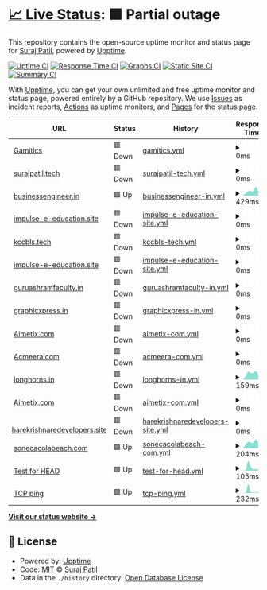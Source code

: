 # [📈 Live Status](https://spielers.github.io/hostics): <!--live status--> **🟧 Partial outage**

This repository contains the open-source uptime monitor and status page for [Suraj Patil](www.surajpatil.tech), powered by [Upptime](https://github.com/upptime/upptime).

[![Uptime CI](https://github.com/spielers/hostics/workflows/Uptime%20CI/badge.svg)](https://github.com/upptime/upptime/actions?query=workflow%3A%22Uptime+CI%22)
[![Response Time CI](https://github.com/spielers/hostics/workflows/Response%20Time%20CI/badge.svg)](https://github.com/upptime/upptime/actions?query=workflow%3A%22Response+Time+CI%22)
[![Graphs CI](https://github.com/spielers/hostics/workflows/Graphs%20CI/badge.svg)](https://github.com/upptime/upptime/actions?query=workflow%3A%22Graphs+CI%22)
[![Static Site CI](https://github.com/spielers/hostics/workflows/Static%20Site%20CI/badge.svg)](https://github.com/upptime/upptime/actions?query=workflow%3A%22Static+Site+CI%22)
[![Summary CI](https://github.com/spielers/hostics/workflows/Summary%20CI/badge.svg)](https://github.com/upptime/upptime/actions?query=workflow%3A%22Summary+CI%22)

With [Upptime](https://upptime.js.org), you can get your own unlimited and free uptime monitor and status page, powered entirely by a GitHub repository. We use [Issues](https://github.com/spielers/hostics/issues) as incident reports, [Actions](https://github.com/spielers/hostics/actions) as uptime monitors, and [Pages](https://spielers.github.io/hostics) for the status page.

<!--start: status pages-->
<!-- This summary is generated by Upptime (https://github.com/upptime/upptime) -->
<!-- Do not edit this manually, your changes will be overwritten -->
<!-- prettier-ignore -->
| URL | Status | History | Response Time | Uptime |
| --- | ------ | ------- | ------------- | ------ |
| <img alt="" src="https://favicons.githubusercontent.com/gamitics.com" height="13"> [Gamitics](https://gamitics.com/) | 🟥 Down | [gamitics.yml](https://github.com/spielers/hostics/commits/HEAD/history/gamitics.yml) | <details><summary><img alt="Response time graph" src="./graphs/gamitics/response-time-week.png" height="20"> 0ms</summary><br><a href="https://spielers.github.io/hostics/history/gamitics"><img alt="Response time 2035" src="https://img.shields.io/endpoint?url=https%3A%2F%2Fraw.githubusercontent.com%2Fspielers%2Fhostics%2FHEAD%2Fapi%2Fgamitics%2Fresponse-time.json"></a><br><a href="https://spielers.github.io/hostics/history/gamitics"><img alt="24-hour response time 0" src="https://img.shields.io/endpoint?url=https%3A%2F%2Fraw.githubusercontent.com%2Fspielers%2Fhostics%2FHEAD%2Fapi%2Fgamitics%2Fresponse-time-day.json"></a><br><a href="https://spielers.github.io/hostics/history/gamitics"><img alt="7-day response time 0" src="https://img.shields.io/endpoint?url=https%3A%2F%2Fraw.githubusercontent.com%2Fspielers%2Fhostics%2FHEAD%2Fapi%2Fgamitics%2Fresponse-time-week.json"></a><br><a href="https://spielers.github.io/hostics/history/gamitics"><img alt="30-day response time 0" src="https://img.shields.io/endpoint?url=https%3A%2F%2Fraw.githubusercontent.com%2Fspielers%2Fhostics%2FHEAD%2Fapi%2Fgamitics%2Fresponse-time-month.json"></a><br><a href="https://spielers.github.io/hostics/history/gamitics"><img alt="1-year response time 2060" src="https://img.shields.io/endpoint?url=https%3A%2F%2Fraw.githubusercontent.com%2Fspielers%2Fhostics%2FHEAD%2Fapi%2Fgamitics%2Fresponse-time-year.json"></a></details> | <details><summary><a href="https://spielers.github.io/hostics/history/gamitics">100.00%</a></summary><a href="https://spielers.github.io/hostics/history/gamitics"><img alt="All-time uptime 100.00%" src="https://img.shields.io/endpoint?url=https%3A%2F%2Fraw.githubusercontent.com%2Fspielers%2Fhostics%2FHEAD%2Fapi%2Fgamitics%2Fuptime.json"></a><br><a href="https://spielers.github.io/hostics/history/gamitics"><img alt="24-hour uptime 100.00%" src="https://img.shields.io/endpoint?url=https%3A%2F%2Fraw.githubusercontent.com%2Fspielers%2Fhostics%2FHEAD%2Fapi%2Fgamitics%2Fuptime-day.json"></a><br><a href="https://spielers.github.io/hostics/history/gamitics"><img alt="7-day uptime 100.00%" src="https://img.shields.io/endpoint?url=https%3A%2F%2Fraw.githubusercontent.com%2Fspielers%2Fhostics%2FHEAD%2Fapi%2Fgamitics%2Fuptime-week.json"></a><br><a href="https://spielers.github.io/hostics/history/gamitics"><img alt="30-day uptime 100.00%" src="https://img.shields.io/endpoint?url=https%3A%2F%2Fraw.githubusercontent.com%2Fspielers%2Fhostics%2FHEAD%2Fapi%2Fgamitics%2Fuptime-month.json"></a><br><a href="https://spielers.github.io/hostics/history/gamitics"><img alt="1-year uptime 100.00%" src="https://img.shields.io/endpoint?url=https%3A%2F%2Fraw.githubusercontent.com%2Fspielers%2Fhostics%2FHEAD%2Fapi%2Fgamitics%2Fuptime-year.json"></a></details>
| <img alt="" src="https://favicons.githubusercontent.com/surajpatil.tech" height="13"> [surajpatil.tech](http://surajpatil.tech/) | 🟥 Down | [surajpatil-tech.yml](https://github.com/spielers/hostics/commits/HEAD/history/surajpatil-tech.yml) | <details><summary><img alt="Response time graph" src="./graphs/surajpatil-tech/response-time-week.png" height="20"> 0ms</summary><br><a href="https://spielers.github.io/hostics/history/surajpatil-tech"><img alt="Response time 0" src="https://img.shields.io/endpoint?url=https%3A%2F%2Fraw.githubusercontent.com%2Fspielers%2Fhostics%2FHEAD%2Fapi%2Fsurajpatil-tech%2Fresponse-time.json"></a><br><a href="https://spielers.github.io/hostics/history/surajpatil-tech"><img alt="24-hour response time 0" src="https://img.shields.io/endpoint?url=https%3A%2F%2Fraw.githubusercontent.com%2Fspielers%2Fhostics%2FHEAD%2Fapi%2Fsurajpatil-tech%2Fresponse-time-day.json"></a><br><a href="https://spielers.github.io/hostics/history/surajpatil-tech"><img alt="7-day response time 0" src="https://img.shields.io/endpoint?url=https%3A%2F%2Fraw.githubusercontent.com%2Fspielers%2Fhostics%2FHEAD%2Fapi%2Fsurajpatil-tech%2Fresponse-time-week.json"></a><br><a href="https://spielers.github.io/hostics/history/surajpatil-tech"><img alt="30-day response time 0" src="https://img.shields.io/endpoint?url=https%3A%2F%2Fraw.githubusercontent.com%2Fspielers%2Fhostics%2FHEAD%2Fapi%2Fsurajpatil-tech%2Fresponse-time-month.json"></a><br><a href="https://spielers.github.io/hostics/history/surajpatil-tech"><img alt="1-year response time 0" src="https://img.shields.io/endpoint?url=https%3A%2F%2Fraw.githubusercontent.com%2Fspielers%2Fhostics%2FHEAD%2Fapi%2Fsurajpatil-tech%2Fresponse-time-year.json"></a></details> | <details><summary><a href="https://spielers.github.io/hostics/history/surajpatil-tech">100.00%</a></summary><a href="https://spielers.github.io/hostics/history/surajpatil-tech"><img alt="All-time uptime 100.00%" src="https://img.shields.io/endpoint?url=https%3A%2F%2Fraw.githubusercontent.com%2Fspielers%2Fhostics%2FHEAD%2Fapi%2Fsurajpatil-tech%2Fuptime.json"></a><br><a href="https://spielers.github.io/hostics/history/surajpatil-tech"><img alt="24-hour uptime 100.00%" src="https://img.shields.io/endpoint?url=https%3A%2F%2Fraw.githubusercontent.com%2Fspielers%2Fhostics%2FHEAD%2Fapi%2Fsurajpatil-tech%2Fuptime-day.json"></a><br><a href="https://spielers.github.io/hostics/history/surajpatil-tech"><img alt="7-day uptime 100.00%" src="https://img.shields.io/endpoint?url=https%3A%2F%2Fraw.githubusercontent.com%2Fspielers%2Fhostics%2FHEAD%2Fapi%2Fsurajpatil-tech%2Fuptime-week.json"></a><br><a href="https://spielers.github.io/hostics/history/surajpatil-tech"><img alt="30-day uptime 100.00%" src="https://img.shields.io/endpoint?url=https%3A%2F%2Fraw.githubusercontent.com%2Fspielers%2Fhostics%2FHEAD%2Fapi%2Fsurajpatil-tech%2Fuptime-month.json"></a><br><a href="https://spielers.github.io/hostics/history/surajpatil-tech"><img alt="1-year uptime 100.00%" src="https://img.shields.io/endpoint?url=https%3A%2F%2Fraw.githubusercontent.com%2Fspielers%2Fhostics%2FHEAD%2Fapi%2Fsurajpatil-tech%2Fuptime-year.json"></a></details>
| <img alt="" src="https://favicons.githubusercontent.com/businessengineer.in" height="13"> [businessengineer.in](http://businessengineer.in) | 🟩 Up | [businessengineer-in.yml](https://github.com/spielers/hostics/commits/HEAD/history/businessengineer-in.yml) | <details><summary><img alt="Response time graph" src="./graphs/businessengineer-in/response-time-week.png" height="20"> 429ms</summary><br><a href="https://spielers.github.io/hostics/history/businessengineer-in"><img alt="Response time 552" src="https://img.shields.io/endpoint?url=https%3A%2F%2Fraw.githubusercontent.com%2Fspielers%2Fhostics%2FHEAD%2Fapi%2Fbusinessengineer-in%2Fresponse-time.json"></a><br><a href="https://spielers.github.io/hostics/history/businessengineer-in"><img alt="24-hour response time 365" src="https://img.shields.io/endpoint?url=https%3A%2F%2Fraw.githubusercontent.com%2Fspielers%2Fhostics%2FHEAD%2Fapi%2Fbusinessengineer-in%2Fresponse-time-day.json"></a><br><a href="https://spielers.github.io/hostics/history/businessengineer-in"><img alt="7-day response time 429" src="https://img.shields.io/endpoint?url=https%3A%2F%2Fraw.githubusercontent.com%2Fspielers%2Fhostics%2FHEAD%2Fapi%2Fbusinessengineer-in%2Fresponse-time-week.json"></a><br><a href="https://spielers.github.io/hostics/history/businessengineer-in"><img alt="30-day response time 411" src="https://img.shields.io/endpoint?url=https%3A%2F%2Fraw.githubusercontent.com%2Fspielers%2Fhostics%2FHEAD%2Fapi%2Fbusinessengineer-in%2Fresponse-time-month.json"></a><br><a href="https://spielers.github.io/hostics/history/businessengineer-in"><img alt="1-year response time 465" src="https://img.shields.io/endpoint?url=https%3A%2F%2Fraw.githubusercontent.com%2Fspielers%2Fhostics%2FHEAD%2Fapi%2Fbusinessengineer-in%2Fresponse-time-year.json"></a></details> | <details><summary><a href="https://spielers.github.io/hostics/history/businessengineer-in">0.00%</a></summary><a href="https://spielers.github.io/hostics/history/businessengineer-in"><img alt="All-time uptime 0.00%" src="https://img.shields.io/endpoint?url=https%3A%2F%2Fraw.githubusercontent.com%2Fspielers%2Fhostics%2FHEAD%2Fapi%2Fbusinessengineer-in%2Fuptime.json"></a><br><a href="https://spielers.github.io/hostics/history/businessengineer-in"><img alt="24-hour uptime 0.00%" src="https://img.shields.io/endpoint?url=https%3A%2F%2Fraw.githubusercontent.com%2Fspielers%2Fhostics%2FHEAD%2Fapi%2Fbusinessengineer-in%2Fuptime-day.json"></a><br><a href="https://spielers.github.io/hostics/history/businessengineer-in"><img alt="7-day uptime 0.00%" src="https://img.shields.io/endpoint?url=https%3A%2F%2Fraw.githubusercontent.com%2Fspielers%2Fhostics%2FHEAD%2Fapi%2Fbusinessengineer-in%2Fuptime-week.json"></a><br><a href="https://spielers.github.io/hostics/history/businessengineer-in"><img alt="30-day uptime 1.38%" src="https://img.shields.io/endpoint?url=https%3A%2F%2Fraw.githubusercontent.com%2Fspielers%2Fhostics%2FHEAD%2Fapi%2Fbusinessengineer-in%2Fuptime-month.json"></a><br><a href="https://spielers.github.io/hostics/history/businessengineer-in"><img alt="1-year uptime 0.00%" src="https://img.shields.io/endpoint?url=https%3A%2F%2Fraw.githubusercontent.com%2Fspielers%2Fhostics%2FHEAD%2Fapi%2Fbusinessengineer-in%2Fuptime-year.json"></a></details>
| <img alt="" src="https://favicons.githubusercontent.com/impulse-e-education.site" height="13"> [impulse-e-education.site](https://impulse-e-education.site) | 🟥 Down | [impulse-e-education-site.yml](https://github.com/spielers/hostics/commits/HEAD/history/impulse-e-education-site.yml) | <details><summary><img alt="Response time graph" src="./graphs/impulse-e-education-site/response-time-week.png" height="20"> 0ms</summary><br><a href="https://spielers.github.io/hostics/history/impulse-e-education-site"><img alt="Response time 301" src="https://img.shields.io/endpoint?url=https%3A%2F%2Fraw.githubusercontent.com%2Fspielers%2Fhostics%2FHEAD%2Fapi%2Fimpulse-e-education-site%2Fresponse-time.json"></a><br><a href="https://spielers.github.io/hostics/history/impulse-e-education-site"><img alt="24-hour response time 0" src="https://img.shields.io/endpoint?url=https%3A%2F%2Fraw.githubusercontent.com%2Fspielers%2Fhostics%2FHEAD%2Fapi%2Fimpulse-e-education-site%2Fresponse-time-day.json"></a><br><a href="https://spielers.github.io/hostics/history/impulse-e-education-site"><img alt="7-day response time 0" src="https://img.shields.io/endpoint?url=https%3A%2F%2Fraw.githubusercontent.com%2Fspielers%2Fhostics%2FHEAD%2Fapi%2Fimpulse-e-education-site%2Fresponse-time-week.json"></a><br><a href="https://spielers.github.io/hostics/history/impulse-e-education-site"><img alt="30-day response time 0" src="https://img.shields.io/endpoint?url=https%3A%2F%2Fraw.githubusercontent.com%2Fspielers%2Fhostics%2FHEAD%2Fapi%2Fimpulse-e-education-site%2Fresponse-time-month.json"></a><br><a href="https://spielers.github.io/hostics/history/impulse-e-education-site"><img alt="1-year response time 190" src="https://img.shields.io/endpoint?url=https%3A%2F%2Fraw.githubusercontent.com%2Fspielers%2Fhostics%2FHEAD%2Fapi%2Fimpulse-e-education-site%2Fresponse-time-year.json"></a></details> | <details><summary><a href="https://spielers.github.io/hostics/history/impulse-e-education-site">100.00%</a></summary><a href="https://spielers.github.io/hostics/history/impulse-e-education-site"><img alt="All-time uptime 100.00%" src="https://img.shields.io/endpoint?url=https%3A%2F%2Fraw.githubusercontent.com%2Fspielers%2Fhostics%2FHEAD%2Fapi%2Fimpulse-e-education-site%2Fuptime.json"></a><br><a href="https://spielers.github.io/hostics/history/impulse-e-education-site"><img alt="24-hour uptime 100.00%" src="https://img.shields.io/endpoint?url=https%3A%2F%2Fraw.githubusercontent.com%2Fspielers%2Fhostics%2FHEAD%2Fapi%2Fimpulse-e-education-site%2Fuptime-day.json"></a><br><a href="https://spielers.github.io/hostics/history/impulse-e-education-site"><img alt="7-day uptime 100.00%" src="https://img.shields.io/endpoint?url=https%3A%2F%2Fraw.githubusercontent.com%2Fspielers%2Fhostics%2FHEAD%2Fapi%2Fimpulse-e-education-site%2Fuptime-week.json"></a><br><a href="https://spielers.github.io/hostics/history/impulse-e-education-site"><img alt="30-day uptime 100.00%" src="https://img.shields.io/endpoint?url=https%3A%2F%2Fraw.githubusercontent.com%2Fspielers%2Fhostics%2FHEAD%2Fapi%2Fimpulse-e-education-site%2Fuptime-month.json"></a><br><a href="https://spielers.github.io/hostics/history/impulse-e-education-site"><img alt="1-year uptime 100.00%" src="https://img.shields.io/endpoint?url=https%3A%2F%2Fraw.githubusercontent.com%2Fspielers%2Fhostics%2FHEAD%2Fapi%2Fimpulse-e-education-site%2Fuptime-year.json"></a></details>
| <img alt="" src="https://favicons.githubusercontent.com/kccbls.tech" height="13"> [kccbls.tech](https://kccbls.tech) | 🟥 Down | [kccbls-tech.yml](https://github.com/spielers/hostics/commits/HEAD/history/kccbls-tech.yml) | <details><summary><img alt="Response time graph" src="./graphs/kccbls-tech/response-time-week.png" height="20"> 0ms</summary><br><a href="https://spielers.github.io/hostics/history/kccbls-tech"><img alt="Response time 823" src="https://img.shields.io/endpoint?url=https%3A%2F%2Fraw.githubusercontent.com%2Fspielers%2Fhostics%2FHEAD%2Fapi%2Fkccbls-tech%2Fresponse-time.json"></a><br><a href="https://spielers.github.io/hostics/history/kccbls-tech"><img alt="24-hour response time 0" src="https://img.shields.io/endpoint?url=https%3A%2F%2Fraw.githubusercontent.com%2Fspielers%2Fhostics%2FHEAD%2Fapi%2Fkccbls-tech%2Fresponse-time-day.json"></a><br><a href="https://spielers.github.io/hostics/history/kccbls-tech"><img alt="7-day response time 0" src="https://img.shields.io/endpoint?url=https%3A%2F%2Fraw.githubusercontent.com%2Fspielers%2Fhostics%2FHEAD%2Fapi%2Fkccbls-tech%2Fresponse-time-week.json"></a><br><a href="https://spielers.github.io/hostics/history/kccbls-tech"><img alt="30-day response time 0" src="https://img.shields.io/endpoint?url=https%3A%2F%2Fraw.githubusercontent.com%2Fspielers%2Fhostics%2FHEAD%2Fapi%2Fkccbls-tech%2Fresponse-time-month.json"></a><br><a href="https://spielers.github.io/hostics/history/kccbls-tech"><img alt="1-year response time 2385" src="https://img.shields.io/endpoint?url=https%3A%2F%2Fraw.githubusercontent.com%2Fspielers%2Fhostics%2FHEAD%2Fapi%2Fkccbls-tech%2Fresponse-time-year.json"></a></details> | <details><summary><a href="https://spielers.github.io/hostics/history/kccbls-tech">100.00%</a></summary><a href="https://spielers.github.io/hostics/history/kccbls-tech"><img alt="All-time uptime 100.00%" src="https://img.shields.io/endpoint?url=https%3A%2F%2Fraw.githubusercontent.com%2Fspielers%2Fhostics%2FHEAD%2Fapi%2Fkccbls-tech%2Fuptime.json"></a><br><a href="https://spielers.github.io/hostics/history/kccbls-tech"><img alt="24-hour uptime 100.00%" src="https://img.shields.io/endpoint?url=https%3A%2F%2Fraw.githubusercontent.com%2Fspielers%2Fhostics%2FHEAD%2Fapi%2Fkccbls-tech%2Fuptime-day.json"></a><br><a href="https://spielers.github.io/hostics/history/kccbls-tech"><img alt="7-day uptime 100.00%" src="https://img.shields.io/endpoint?url=https%3A%2F%2Fraw.githubusercontent.com%2Fspielers%2Fhostics%2FHEAD%2Fapi%2Fkccbls-tech%2Fuptime-week.json"></a><br><a href="https://spielers.github.io/hostics/history/kccbls-tech"><img alt="30-day uptime 100.00%" src="https://img.shields.io/endpoint?url=https%3A%2F%2Fraw.githubusercontent.com%2Fspielers%2Fhostics%2FHEAD%2Fapi%2Fkccbls-tech%2Fuptime-month.json"></a><br><a href="https://spielers.github.io/hostics/history/kccbls-tech"><img alt="1-year uptime 100.00%" src="https://img.shields.io/endpoint?url=https%3A%2F%2Fraw.githubusercontent.com%2Fspielers%2Fhostics%2FHEAD%2Fapi%2Fkccbls-tech%2Fuptime-year.json"></a></details>
| <img alt="" src="https://favicons.githubusercontent.com/impulse-e-education.site" height="13"> [impulse-e-education.site](https://impulse-e-education.site) | 🟥 Down | [impulse-e-education-site.yml](https://github.com/spielers/hostics/commits/HEAD/history/impulse-e-education-site.yml) | <details><summary><img alt="Response time graph" src="./graphs/impulse-e-education-site/response-time-week.png" height="20"> 0ms</summary><br><a href="https://spielers.github.io/hostics/history/impulse-e-education-site"><img alt="Response time 301" src="https://img.shields.io/endpoint?url=https%3A%2F%2Fraw.githubusercontent.com%2Fspielers%2Fhostics%2FHEAD%2Fapi%2Fimpulse-e-education-site%2Fresponse-time.json"></a><br><a href="https://spielers.github.io/hostics/history/impulse-e-education-site"><img alt="24-hour response time 0" src="https://img.shields.io/endpoint?url=https%3A%2F%2Fraw.githubusercontent.com%2Fspielers%2Fhostics%2FHEAD%2Fapi%2Fimpulse-e-education-site%2Fresponse-time-day.json"></a><br><a href="https://spielers.github.io/hostics/history/impulse-e-education-site"><img alt="7-day response time 0" src="https://img.shields.io/endpoint?url=https%3A%2F%2Fraw.githubusercontent.com%2Fspielers%2Fhostics%2FHEAD%2Fapi%2Fimpulse-e-education-site%2Fresponse-time-week.json"></a><br><a href="https://spielers.github.io/hostics/history/impulse-e-education-site"><img alt="30-day response time 0" src="https://img.shields.io/endpoint?url=https%3A%2F%2Fraw.githubusercontent.com%2Fspielers%2Fhostics%2FHEAD%2Fapi%2Fimpulse-e-education-site%2Fresponse-time-month.json"></a><br><a href="https://spielers.github.io/hostics/history/impulse-e-education-site"><img alt="1-year response time 190" src="https://img.shields.io/endpoint?url=https%3A%2F%2Fraw.githubusercontent.com%2Fspielers%2Fhostics%2FHEAD%2Fapi%2Fimpulse-e-education-site%2Fresponse-time-year.json"></a></details> | <details><summary><a href="https://spielers.github.io/hostics/history/impulse-e-education-site">100.00%</a></summary><a href="https://spielers.github.io/hostics/history/impulse-e-education-site"><img alt="All-time uptime 100.00%" src="https://img.shields.io/endpoint?url=https%3A%2F%2Fraw.githubusercontent.com%2Fspielers%2Fhostics%2FHEAD%2Fapi%2Fimpulse-e-education-site%2Fuptime.json"></a><br><a href="https://spielers.github.io/hostics/history/impulse-e-education-site"><img alt="24-hour uptime 100.00%" src="https://img.shields.io/endpoint?url=https%3A%2F%2Fraw.githubusercontent.com%2Fspielers%2Fhostics%2FHEAD%2Fapi%2Fimpulse-e-education-site%2Fuptime-day.json"></a><br><a href="https://spielers.github.io/hostics/history/impulse-e-education-site"><img alt="7-day uptime 100.00%" src="https://img.shields.io/endpoint?url=https%3A%2F%2Fraw.githubusercontent.com%2Fspielers%2Fhostics%2FHEAD%2Fapi%2Fimpulse-e-education-site%2Fuptime-week.json"></a><br><a href="https://spielers.github.io/hostics/history/impulse-e-education-site"><img alt="30-day uptime 100.00%" src="https://img.shields.io/endpoint?url=https%3A%2F%2Fraw.githubusercontent.com%2Fspielers%2Fhostics%2FHEAD%2Fapi%2Fimpulse-e-education-site%2Fuptime-month.json"></a><br><a href="https://spielers.github.io/hostics/history/impulse-e-education-site"><img alt="1-year uptime 100.00%" src="https://img.shields.io/endpoint?url=https%3A%2F%2Fraw.githubusercontent.com%2Fspielers%2Fhostics%2FHEAD%2Fapi%2Fimpulse-e-education-site%2Fuptime-year.json"></a></details>
| <img alt="" src="https://favicons.githubusercontent.com/guruashramfaculty.in" height="13"> [guruashramfaculty.in](https://guruashramfaculty.in) | 🟥 Down | [guruashramfaculty-in.yml](https://github.com/spielers/hostics/commits/HEAD/history/guruashramfaculty-in.yml) | <details><summary><img alt="Response time graph" src="./graphs/guruashramfaculty-in/response-time-week.png" height="20"> 0ms</summary><br><a href="https://spielers.github.io/hostics/history/guruashramfaculty-in"><img alt="Response time 2527" src="https://img.shields.io/endpoint?url=https%3A%2F%2Fraw.githubusercontent.com%2Fspielers%2Fhostics%2FHEAD%2Fapi%2Fguruashramfaculty-in%2Fresponse-time.json"></a><br><a href="https://spielers.github.io/hostics/history/guruashramfaculty-in"><img alt="24-hour response time 0" src="https://img.shields.io/endpoint?url=https%3A%2F%2Fraw.githubusercontent.com%2Fspielers%2Fhostics%2FHEAD%2Fapi%2Fguruashramfaculty-in%2Fresponse-time-day.json"></a><br><a href="https://spielers.github.io/hostics/history/guruashramfaculty-in"><img alt="7-day response time 0" src="https://img.shields.io/endpoint?url=https%3A%2F%2Fraw.githubusercontent.com%2Fspielers%2Fhostics%2FHEAD%2Fapi%2Fguruashramfaculty-in%2Fresponse-time-week.json"></a><br><a href="https://spielers.github.io/hostics/history/guruashramfaculty-in"><img alt="30-day response time 0" src="https://img.shields.io/endpoint?url=https%3A%2F%2Fraw.githubusercontent.com%2Fspielers%2Fhostics%2FHEAD%2Fapi%2Fguruashramfaculty-in%2Fresponse-time-month.json"></a><br><a href="https://spielers.github.io/hostics/history/guruashramfaculty-in"><img alt="1-year response time 3713" src="https://img.shields.io/endpoint?url=https%3A%2F%2Fraw.githubusercontent.com%2Fspielers%2Fhostics%2FHEAD%2Fapi%2Fguruashramfaculty-in%2Fresponse-time-year.json"></a></details> | <details><summary><a href="https://spielers.github.io/hostics/history/guruashramfaculty-in">100.00%</a></summary><a href="https://spielers.github.io/hostics/history/guruashramfaculty-in"><img alt="All-time uptime 100.00%" src="https://img.shields.io/endpoint?url=https%3A%2F%2Fraw.githubusercontent.com%2Fspielers%2Fhostics%2FHEAD%2Fapi%2Fguruashramfaculty-in%2Fuptime.json"></a><br><a href="https://spielers.github.io/hostics/history/guruashramfaculty-in"><img alt="24-hour uptime 100.00%" src="https://img.shields.io/endpoint?url=https%3A%2F%2Fraw.githubusercontent.com%2Fspielers%2Fhostics%2FHEAD%2Fapi%2Fguruashramfaculty-in%2Fuptime-day.json"></a><br><a href="https://spielers.github.io/hostics/history/guruashramfaculty-in"><img alt="7-day uptime 100.00%" src="https://img.shields.io/endpoint?url=https%3A%2F%2Fraw.githubusercontent.com%2Fspielers%2Fhostics%2FHEAD%2Fapi%2Fguruashramfaculty-in%2Fuptime-week.json"></a><br><a href="https://spielers.github.io/hostics/history/guruashramfaculty-in"><img alt="30-day uptime 100.00%" src="https://img.shields.io/endpoint?url=https%3A%2F%2Fraw.githubusercontent.com%2Fspielers%2Fhostics%2FHEAD%2Fapi%2Fguruashramfaculty-in%2Fuptime-month.json"></a><br><a href="https://spielers.github.io/hostics/history/guruashramfaculty-in"><img alt="1-year uptime 100.00%" src="https://img.shields.io/endpoint?url=https%3A%2F%2Fraw.githubusercontent.com%2Fspielers%2Fhostics%2FHEAD%2Fapi%2Fguruashramfaculty-in%2Fuptime-year.json"></a></details>
| <img alt="" src="https://favicons.githubusercontent.com/graphicxpress.in" height="13"> [graphicxpress.in](http://graphicxpress.in/) | 🟥 Down | [graphicxpress-in.yml](https://github.com/spielers/hostics/commits/HEAD/history/graphicxpress-in.yml) | <details><summary><img alt="Response time graph" src="./graphs/graphicxpress-in/response-time-week.png" height="20"> 0ms</summary><br><a href="https://spielers.github.io/hostics/history/graphicxpress-in"><img alt="Response time 394" src="https://img.shields.io/endpoint?url=https%3A%2F%2Fraw.githubusercontent.com%2Fspielers%2Fhostics%2FHEAD%2Fapi%2Fgraphicxpress-in%2Fresponse-time.json"></a><br><a href="https://spielers.github.io/hostics/history/graphicxpress-in"><img alt="24-hour response time 0" src="https://img.shields.io/endpoint?url=https%3A%2F%2Fraw.githubusercontent.com%2Fspielers%2Fhostics%2FHEAD%2Fapi%2Fgraphicxpress-in%2Fresponse-time-day.json"></a><br><a href="https://spielers.github.io/hostics/history/graphicxpress-in"><img alt="7-day response time 0" src="https://img.shields.io/endpoint?url=https%3A%2F%2Fraw.githubusercontent.com%2Fspielers%2Fhostics%2FHEAD%2Fapi%2Fgraphicxpress-in%2Fresponse-time-week.json"></a><br><a href="https://spielers.github.io/hostics/history/graphicxpress-in"><img alt="30-day response time 0" src="https://img.shields.io/endpoint?url=https%3A%2F%2Fraw.githubusercontent.com%2Fspielers%2Fhostics%2FHEAD%2Fapi%2Fgraphicxpress-in%2Fresponse-time-month.json"></a><br><a href="https://spielers.github.io/hostics/history/graphicxpress-in"><img alt="1-year response time 427" src="https://img.shields.io/endpoint?url=https%3A%2F%2Fraw.githubusercontent.com%2Fspielers%2Fhostics%2FHEAD%2Fapi%2Fgraphicxpress-in%2Fresponse-time-year.json"></a></details> | <details><summary><a href="https://spielers.github.io/hostics/history/graphicxpress-in">0.00%</a></summary><a href="https://spielers.github.io/hostics/history/graphicxpress-in"><img alt="All-time uptime 0.00%" src="https://img.shields.io/endpoint?url=https%3A%2F%2Fraw.githubusercontent.com%2Fspielers%2Fhostics%2FHEAD%2Fapi%2Fgraphicxpress-in%2Fuptime.json"></a><br><a href="https://spielers.github.io/hostics/history/graphicxpress-in"><img alt="24-hour uptime 0.00%" src="https://img.shields.io/endpoint?url=https%3A%2F%2Fraw.githubusercontent.com%2Fspielers%2Fhostics%2FHEAD%2Fapi%2Fgraphicxpress-in%2Fuptime-day.json"></a><br><a href="https://spielers.github.io/hostics/history/graphicxpress-in"><img alt="7-day uptime 0.00%" src="https://img.shields.io/endpoint?url=https%3A%2F%2Fraw.githubusercontent.com%2Fspielers%2Fhostics%2FHEAD%2Fapi%2Fgraphicxpress-in%2Fuptime-week.json"></a><br><a href="https://spielers.github.io/hostics/history/graphicxpress-in"><img alt="30-day uptime 1.38%" src="https://img.shields.io/endpoint?url=https%3A%2F%2Fraw.githubusercontent.com%2Fspielers%2Fhostics%2FHEAD%2Fapi%2Fgraphicxpress-in%2Fuptime-month.json"></a><br><a href="https://spielers.github.io/hostics/history/graphicxpress-in"><img alt="1-year uptime 0.00%" src="https://img.shields.io/endpoint?url=https%3A%2F%2Fraw.githubusercontent.com%2Fspielers%2Fhostics%2FHEAD%2Fapi%2Fgraphicxpress-in%2Fuptime-year.json"></a></details>
| <img alt="" src="https://favicons.githubusercontent.com/aimetix.com" height="13"> [Aimetix.com](https://aimetix.com) | 🟥 Down | [aimetix-com.yml](https://github.com/spielers/hostics/commits/HEAD/history/aimetix-com.yml) | <details><summary><img alt="Response time graph" src="./graphs/aimetix-com/response-time-week.png" height="20"> 0ms</summary><br><a href="https://spielers.github.io/hostics/history/aimetix-com"><img alt="Response time 4649" src="https://img.shields.io/endpoint?url=https%3A%2F%2Fraw.githubusercontent.com%2Fspielers%2Fhostics%2FHEAD%2Fapi%2Faimetix-com%2Fresponse-time.json"></a><br><a href="https://spielers.github.io/hostics/history/aimetix-com"><img alt="24-hour response time 0" src="https://img.shields.io/endpoint?url=https%3A%2F%2Fraw.githubusercontent.com%2Fspielers%2Fhostics%2FHEAD%2Fapi%2Faimetix-com%2Fresponse-time-day.json"></a><br><a href="https://spielers.github.io/hostics/history/aimetix-com"><img alt="7-day response time 0" src="https://img.shields.io/endpoint?url=https%3A%2F%2Fraw.githubusercontent.com%2Fspielers%2Fhostics%2FHEAD%2Fapi%2Faimetix-com%2Fresponse-time-week.json"></a><br><a href="https://spielers.github.io/hostics/history/aimetix-com"><img alt="30-day response time 0" src="https://img.shields.io/endpoint?url=https%3A%2F%2Fraw.githubusercontent.com%2Fspielers%2Fhostics%2FHEAD%2Fapi%2Faimetix-com%2Fresponse-time-month.json"></a><br><a href="https://spielers.github.io/hostics/history/aimetix-com"><img alt="1-year response time 5510" src="https://img.shields.io/endpoint?url=https%3A%2F%2Fraw.githubusercontent.com%2Fspielers%2Fhostics%2FHEAD%2Fapi%2Faimetix-com%2Fresponse-time-year.json"></a></details> | <details><summary><a href="https://spielers.github.io/hostics/history/aimetix-com">100.00%</a></summary><a href="https://spielers.github.io/hostics/history/aimetix-com"><img alt="All-time uptime 100.00%" src="https://img.shields.io/endpoint?url=https%3A%2F%2Fraw.githubusercontent.com%2Fspielers%2Fhostics%2FHEAD%2Fapi%2Faimetix-com%2Fuptime.json"></a><br><a href="https://spielers.github.io/hostics/history/aimetix-com"><img alt="24-hour uptime 100.00%" src="https://img.shields.io/endpoint?url=https%3A%2F%2Fraw.githubusercontent.com%2Fspielers%2Fhostics%2FHEAD%2Fapi%2Faimetix-com%2Fuptime-day.json"></a><br><a href="https://spielers.github.io/hostics/history/aimetix-com"><img alt="7-day uptime 100.00%" src="https://img.shields.io/endpoint?url=https%3A%2F%2Fraw.githubusercontent.com%2Fspielers%2Fhostics%2FHEAD%2Fapi%2Faimetix-com%2Fuptime-week.json"></a><br><a href="https://spielers.github.io/hostics/history/aimetix-com"><img alt="30-day uptime 100.00%" src="https://img.shields.io/endpoint?url=https%3A%2F%2Fraw.githubusercontent.com%2Fspielers%2Fhostics%2FHEAD%2Fapi%2Faimetix-com%2Fuptime-month.json"></a><br><a href="https://spielers.github.io/hostics/history/aimetix-com"><img alt="1-year uptime 100.00%" src="https://img.shields.io/endpoint?url=https%3A%2F%2Fraw.githubusercontent.com%2Fspielers%2Fhostics%2FHEAD%2Fapi%2Faimetix-com%2Fuptime-year.json"></a></details>
| <img alt="" src="https://favicons.githubusercontent.com/acmeera.com" height="13"> [Acmeera.com](https://acmeera.com) | 🟥 Down | [acmeera-com.yml](https://github.com/spielers/hostics/commits/HEAD/history/acmeera-com.yml) | <details><summary><img alt="Response time graph" src="./graphs/acmeera-com/response-time-week.png" height="20"> 0ms</summary><br><a href="https://spielers.github.io/hostics/history/acmeera-com"><img alt="Response time 3019" src="https://img.shields.io/endpoint?url=https%3A%2F%2Fraw.githubusercontent.com%2Fspielers%2Fhostics%2FHEAD%2Fapi%2Facmeera-com%2Fresponse-time.json"></a><br><a href="https://spielers.github.io/hostics/history/acmeera-com"><img alt="24-hour response time 0" src="https://img.shields.io/endpoint?url=https%3A%2F%2Fraw.githubusercontent.com%2Fspielers%2Fhostics%2FHEAD%2Fapi%2Facmeera-com%2Fresponse-time-day.json"></a><br><a href="https://spielers.github.io/hostics/history/acmeera-com"><img alt="7-day response time 0" src="https://img.shields.io/endpoint?url=https%3A%2F%2Fraw.githubusercontent.com%2Fspielers%2Fhostics%2FHEAD%2Fapi%2Facmeera-com%2Fresponse-time-week.json"></a><br><a href="https://spielers.github.io/hostics/history/acmeera-com"><img alt="30-day response time 0" src="https://img.shields.io/endpoint?url=https%3A%2F%2Fraw.githubusercontent.com%2Fspielers%2Fhostics%2FHEAD%2Fapi%2Facmeera-com%2Fresponse-time-month.json"></a><br><a href="https://spielers.github.io/hostics/history/acmeera-com"><img alt="1-year response time 3108" src="https://img.shields.io/endpoint?url=https%3A%2F%2Fraw.githubusercontent.com%2Fspielers%2Fhostics%2FHEAD%2Fapi%2Facmeera-com%2Fresponse-time-year.json"></a></details> | <details><summary><a href="https://spielers.github.io/hostics/history/acmeera-com">100.00%</a></summary><a href="https://spielers.github.io/hostics/history/acmeera-com"><img alt="All-time uptime 100.00%" src="https://img.shields.io/endpoint?url=https%3A%2F%2Fraw.githubusercontent.com%2Fspielers%2Fhostics%2FHEAD%2Fapi%2Facmeera-com%2Fuptime.json"></a><br><a href="https://spielers.github.io/hostics/history/acmeera-com"><img alt="24-hour uptime 100.00%" src="https://img.shields.io/endpoint?url=https%3A%2F%2Fraw.githubusercontent.com%2Fspielers%2Fhostics%2FHEAD%2Fapi%2Facmeera-com%2Fuptime-day.json"></a><br><a href="https://spielers.github.io/hostics/history/acmeera-com"><img alt="7-day uptime 100.00%" src="https://img.shields.io/endpoint?url=https%3A%2F%2Fraw.githubusercontent.com%2Fspielers%2Fhostics%2FHEAD%2Fapi%2Facmeera-com%2Fuptime-week.json"></a><br><a href="https://spielers.github.io/hostics/history/acmeera-com"><img alt="30-day uptime 100.00%" src="https://img.shields.io/endpoint?url=https%3A%2F%2Fraw.githubusercontent.com%2Fspielers%2Fhostics%2FHEAD%2Fapi%2Facmeera-com%2Fuptime-month.json"></a><br><a href="https://spielers.github.io/hostics/history/acmeera-com"><img alt="1-year uptime 100.00%" src="https://img.shields.io/endpoint?url=https%3A%2F%2Fraw.githubusercontent.com%2Fspielers%2Fhostics%2FHEAD%2Fapi%2Facmeera-com%2Fuptime-year.json"></a></details>
| <img alt="" src="https://favicons.githubusercontent.com/longhorns.in" height="13"> [longhorns.in](https://longhorns.in) | 🟥 Down | [longhorns-in.yml](https://github.com/spielers/hostics/commits/HEAD/history/longhorns-in.yml) | <details><summary><img alt="Response time graph" src="./graphs/longhorns-in/response-time-week.png" height="20"> 159ms</summary><br><a href="https://spielers.github.io/hostics/history/longhorns-in"><img alt="Response time 539" src="https://img.shields.io/endpoint?url=https%3A%2F%2Fraw.githubusercontent.com%2Fspielers%2Fhostics%2FHEAD%2Fapi%2Flonghorns-in%2Fresponse-time.json"></a><br><a href="https://spielers.github.io/hostics/history/longhorns-in"><img alt="24-hour response time 131" src="https://img.shields.io/endpoint?url=https%3A%2F%2Fraw.githubusercontent.com%2Fspielers%2Fhostics%2FHEAD%2Fapi%2Flonghorns-in%2Fresponse-time-day.json"></a><br><a href="https://spielers.github.io/hostics/history/longhorns-in"><img alt="7-day response time 159" src="https://img.shields.io/endpoint?url=https%3A%2F%2Fraw.githubusercontent.com%2Fspielers%2Fhostics%2FHEAD%2Fapi%2Flonghorns-in%2Fresponse-time-week.json"></a><br><a href="https://spielers.github.io/hostics/history/longhorns-in"><img alt="30-day response time 167" src="https://img.shields.io/endpoint?url=https%3A%2F%2Fraw.githubusercontent.com%2Fspielers%2Fhostics%2FHEAD%2Fapi%2Flonghorns-in%2Fresponse-time-month.json"></a><br><a href="https://spielers.github.io/hostics/history/longhorns-in"><img alt="1-year response time 267" src="https://img.shields.io/endpoint?url=https%3A%2F%2Fraw.githubusercontent.com%2Fspielers%2Fhostics%2FHEAD%2Fapi%2Flonghorns-in%2Fresponse-time-year.json"></a></details> | <details><summary><a href="https://spielers.github.io/hostics/history/longhorns-in">100.00%</a></summary><a href="https://spielers.github.io/hostics/history/longhorns-in"><img alt="All-time uptime 100.00%" src="https://img.shields.io/endpoint?url=https%3A%2F%2Fraw.githubusercontent.com%2Fspielers%2Fhostics%2FHEAD%2Fapi%2Flonghorns-in%2Fuptime.json"></a><br><a href="https://spielers.github.io/hostics/history/longhorns-in"><img alt="24-hour uptime 100.00%" src="https://img.shields.io/endpoint?url=https%3A%2F%2Fraw.githubusercontent.com%2Fspielers%2Fhostics%2FHEAD%2Fapi%2Flonghorns-in%2Fuptime-day.json"></a><br><a href="https://spielers.github.io/hostics/history/longhorns-in"><img alt="7-day uptime 100.00%" src="https://img.shields.io/endpoint?url=https%3A%2F%2Fraw.githubusercontent.com%2Fspielers%2Fhostics%2FHEAD%2Fapi%2Flonghorns-in%2Fuptime-week.json"></a><br><a href="https://spielers.github.io/hostics/history/longhorns-in"><img alt="30-day uptime 100.00%" src="https://img.shields.io/endpoint?url=https%3A%2F%2Fraw.githubusercontent.com%2Fspielers%2Fhostics%2FHEAD%2Fapi%2Flonghorns-in%2Fuptime-month.json"></a><br><a href="https://spielers.github.io/hostics/history/longhorns-in"><img alt="1-year uptime 100.00%" src="https://img.shields.io/endpoint?url=https%3A%2F%2Fraw.githubusercontent.com%2Fspielers%2Fhostics%2FHEAD%2Fapi%2Flonghorns-in%2Fuptime-year.json"></a></details>
| <img alt="" src="https://favicons.githubusercontent.com/aimetix.com" height="13"> [Aimetix.com](https://aimetix.com) | 🟥 Down | [aimetix-com.yml](https://github.com/spielers/hostics/commits/HEAD/history/aimetix-com.yml) | <details><summary><img alt="Response time graph" src="./graphs/aimetix-com/response-time-week.png" height="20"> 0ms</summary><br><a href="https://spielers.github.io/hostics/history/aimetix-com"><img alt="Response time 4649" src="https://img.shields.io/endpoint?url=https%3A%2F%2Fraw.githubusercontent.com%2Fspielers%2Fhostics%2FHEAD%2Fapi%2Faimetix-com%2Fresponse-time.json"></a><br><a href="https://spielers.github.io/hostics/history/aimetix-com"><img alt="24-hour response time 0" src="https://img.shields.io/endpoint?url=https%3A%2F%2Fraw.githubusercontent.com%2Fspielers%2Fhostics%2FHEAD%2Fapi%2Faimetix-com%2Fresponse-time-day.json"></a><br><a href="https://spielers.github.io/hostics/history/aimetix-com"><img alt="7-day response time 0" src="https://img.shields.io/endpoint?url=https%3A%2F%2Fraw.githubusercontent.com%2Fspielers%2Fhostics%2FHEAD%2Fapi%2Faimetix-com%2Fresponse-time-week.json"></a><br><a href="https://spielers.github.io/hostics/history/aimetix-com"><img alt="30-day response time 0" src="https://img.shields.io/endpoint?url=https%3A%2F%2Fraw.githubusercontent.com%2Fspielers%2Fhostics%2FHEAD%2Fapi%2Faimetix-com%2Fresponse-time-month.json"></a><br><a href="https://spielers.github.io/hostics/history/aimetix-com"><img alt="1-year response time 5510" src="https://img.shields.io/endpoint?url=https%3A%2F%2Fraw.githubusercontent.com%2Fspielers%2Fhostics%2FHEAD%2Fapi%2Faimetix-com%2Fresponse-time-year.json"></a></details> | <details><summary><a href="https://spielers.github.io/hostics/history/aimetix-com">100.00%</a></summary><a href="https://spielers.github.io/hostics/history/aimetix-com"><img alt="All-time uptime 100.00%" src="https://img.shields.io/endpoint?url=https%3A%2F%2Fraw.githubusercontent.com%2Fspielers%2Fhostics%2FHEAD%2Fapi%2Faimetix-com%2Fuptime.json"></a><br><a href="https://spielers.github.io/hostics/history/aimetix-com"><img alt="24-hour uptime 100.00%" src="https://img.shields.io/endpoint?url=https%3A%2F%2Fraw.githubusercontent.com%2Fspielers%2Fhostics%2FHEAD%2Fapi%2Faimetix-com%2Fuptime-day.json"></a><br><a href="https://spielers.github.io/hostics/history/aimetix-com"><img alt="7-day uptime 100.00%" src="https://img.shields.io/endpoint?url=https%3A%2F%2Fraw.githubusercontent.com%2Fspielers%2Fhostics%2FHEAD%2Fapi%2Faimetix-com%2Fuptime-week.json"></a><br><a href="https://spielers.github.io/hostics/history/aimetix-com"><img alt="30-day uptime 100.00%" src="https://img.shields.io/endpoint?url=https%3A%2F%2Fraw.githubusercontent.com%2Fspielers%2Fhostics%2FHEAD%2Fapi%2Faimetix-com%2Fuptime-month.json"></a><br><a href="https://spielers.github.io/hostics/history/aimetix-com"><img alt="1-year uptime 100.00%" src="https://img.shields.io/endpoint?url=https%3A%2F%2Fraw.githubusercontent.com%2Fspielers%2Fhostics%2FHEAD%2Fapi%2Faimetix-com%2Fuptime-year.json"></a></details>
| <img alt="" src="https://favicons.githubusercontent.com/harekrishnaredevelopers.site" height="13"> [harekrishnaredevelopers.site](https://harekrishnaredevelopers.site) | 🟥 Down | [harekrishnaredevelopers-site.yml](https://github.com/spielers/hostics/commits/HEAD/history/harekrishnaredevelopers-site.yml) | <details><summary><img alt="Response time graph" src="./graphs/harekrishnaredevelopers-site/response-time-week.png" height="20"> 0ms</summary><br><a href="https://spielers.github.io/hostics/history/harekrishnaredevelopers-site"><img alt="Response time 385" src="https://img.shields.io/endpoint?url=https%3A%2F%2Fraw.githubusercontent.com%2Fspielers%2Fhostics%2FHEAD%2Fapi%2Fharekrishnaredevelopers-site%2Fresponse-time.json"></a><br><a href="https://spielers.github.io/hostics/history/harekrishnaredevelopers-site"><img alt="24-hour response time 0" src="https://img.shields.io/endpoint?url=https%3A%2F%2Fraw.githubusercontent.com%2Fspielers%2Fhostics%2FHEAD%2Fapi%2Fharekrishnaredevelopers-site%2Fresponse-time-day.json"></a><br><a href="https://spielers.github.io/hostics/history/harekrishnaredevelopers-site"><img alt="7-day response time 0" src="https://img.shields.io/endpoint?url=https%3A%2F%2Fraw.githubusercontent.com%2Fspielers%2Fhostics%2FHEAD%2Fapi%2Fharekrishnaredevelopers-site%2Fresponse-time-week.json"></a><br><a href="https://spielers.github.io/hostics/history/harekrishnaredevelopers-site"><img alt="30-day response time 0" src="https://img.shields.io/endpoint?url=https%3A%2F%2Fraw.githubusercontent.com%2Fspielers%2Fhostics%2FHEAD%2Fapi%2Fharekrishnaredevelopers-site%2Fresponse-time-month.json"></a><br><a href="https://spielers.github.io/hostics/history/harekrishnaredevelopers-site"><img alt="1-year response time 0" src="https://img.shields.io/endpoint?url=https%3A%2F%2Fraw.githubusercontent.com%2Fspielers%2Fhostics%2FHEAD%2Fapi%2Fharekrishnaredevelopers-site%2Fresponse-time-year.json"></a></details> | <details><summary><a href="https://spielers.github.io/hostics/history/harekrishnaredevelopers-site">100.00%</a></summary><a href="https://spielers.github.io/hostics/history/harekrishnaredevelopers-site"><img alt="All-time uptime 100.00%" src="https://img.shields.io/endpoint?url=https%3A%2F%2Fraw.githubusercontent.com%2Fspielers%2Fhostics%2FHEAD%2Fapi%2Fharekrishnaredevelopers-site%2Fuptime.json"></a><br><a href="https://spielers.github.io/hostics/history/harekrishnaredevelopers-site"><img alt="24-hour uptime 100.00%" src="https://img.shields.io/endpoint?url=https%3A%2F%2Fraw.githubusercontent.com%2Fspielers%2Fhostics%2FHEAD%2Fapi%2Fharekrishnaredevelopers-site%2Fuptime-day.json"></a><br><a href="https://spielers.github.io/hostics/history/harekrishnaredevelopers-site"><img alt="7-day uptime 100.00%" src="https://img.shields.io/endpoint?url=https%3A%2F%2Fraw.githubusercontent.com%2Fspielers%2Fhostics%2FHEAD%2Fapi%2Fharekrishnaredevelopers-site%2Fuptime-week.json"></a><br><a href="https://spielers.github.io/hostics/history/harekrishnaredevelopers-site"><img alt="30-day uptime 100.00%" src="https://img.shields.io/endpoint?url=https%3A%2F%2Fraw.githubusercontent.com%2Fspielers%2Fhostics%2FHEAD%2Fapi%2Fharekrishnaredevelopers-site%2Fuptime-month.json"></a><br><a href="https://spielers.github.io/hostics/history/harekrishnaredevelopers-site"><img alt="1-year uptime 100.00%" src="https://img.shields.io/endpoint?url=https%3A%2F%2Fraw.githubusercontent.com%2Fspielers%2Fhostics%2FHEAD%2Fapi%2Fharekrishnaredevelopers-site%2Fuptime-year.json"></a></details>
| <img alt="" src="https://favicons.githubusercontent.com/sonecacolabeach.com" height="13"> [sonecacolabeach.com](https://sonecacolabeach.com) | 🟩 Up | [sonecacolabeach-com.yml](https://github.com/spielers/hostics/commits/HEAD/history/sonecacolabeach-com.yml) | <details><summary><img alt="Response time graph" src="./graphs/sonecacolabeach-com/response-time-week.png" height="20"> 204ms</summary><br><a href="https://spielers.github.io/hostics/history/sonecacolabeach-com"><img alt="Response time 595" src="https://img.shields.io/endpoint?url=https%3A%2F%2Fraw.githubusercontent.com%2Fspielers%2Fhostics%2FHEAD%2Fapi%2Fsonecacolabeach-com%2Fresponse-time.json"></a><br><a href="https://spielers.github.io/hostics/history/sonecacolabeach-com"><img alt="24-hour response time 189" src="https://img.shields.io/endpoint?url=https%3A%2F%2Fraw.githubusercontent.com%2Fspielers%2Fhostics%2FHEAD%2Fapi%2Fsonecacolabeach-com%2Fresponse-time-day.json"></a><br><a href="https://spielers.github.io/hostics/history/sonecacolabeach-com"><img alt="7-day response time 204" src="https://img.shields.io/endpoint?url=https%3A%2F%2Fraw.githubusercontent.com%2Fspielers%2Fhostics%2FHEAD%2Fapi%2Fsonecacolabeach-com%2Fresponse-time-week.json"></a><br><a href="https://spielers.github.io/hostics/history/sonecacolabeach-com"><img alt="30-day response time 230" src="https://img.shields.io/endpoint?url=https%3A%2F%2Fraw.githubusercontent.com%2Fspielers%2Fhostics%2FHEAD%2Fapi%2Fsonecacolabeach-com%2Fresponse-time-month.json"></a><br><a href="https://spielers.github.io/hostics/history/sonecacolabeach-com"><img alt="1-year response time 691" src="https://img.shields.io/endpoint?url=https%3A%2F%2Fraw.githubusercontent.com%2Fspielers%2Fhostics%2FHEAD%2Fapi%2Fsonecacolabeach-com%2Fresponse-time-year.json"></a></details> | <details><summary><a href="https://spielers.github.io/hostics/history/sonecacolabeach-com">100.00%</a></summary><a href="https://spielers.github.io/hostics/history/sonecacolabeach-com"><img alt="All-time uptime 100.00%" src="https://img.shields.io/endpoint?url=https%3A%2F%2Fraw.githubusercontent.com%2Fspielers%2Fhostics%2FHEAD%2Fapi%2Fsonecacolabeach-com%2Fuptime.json"></a><br><a href="https://spielers.github.io/hostics/history/sonecacolabeach-com"><img alt="24-hour uptime 100.00%" src="https://img.shields.io/endpoint?url=https%3A%2F%2Fraw.githubusercontent.com%2Fspielers%2Fhostics%2FHEAD%2Fapi%2Fsonecacolabeach-com%2Fuptime-day.json"></a><br><a href="https://spielers.github.io/hostics/history/sonecacolabeach-com"><img alt="7-day uptime 100.00%" src="https://img.shields.io/endpoint?url=https%3A%2F%2Fraw.githubusercontent.com%2Fspielers%2Fhostics%2FHEAD%2Fapi%2Fsonecacolabeach-com%2Fuptime-week.json"></a><br><a href="https://spielers.github.io/hostics/history/sonecacolabeach-com"><img alt="30-day uptime 100.00%" src="https://img.shields.io/endpoint?url=https%3A%2F%2Fraw.githubusercontent.com%2Fspielers%2Fhostics%2FHEAD%2Fapi%2Fsonecacolabeach-com%2Fuptime-month.json"></a><br><a href="https://spielers.github.io/hostics/history/sonecacolabeach-com"><img alt="1-year uptime 100.00%" src="https://img.shields.io/endpoint?url=https%3A%2F%2Fraw.githubusercontent.com%2Fspielers%2Fhostics%2FHEAD%2Fapi%2Fsonecacolabeach-com%2Fuptime-year.json"></a></details>
| <img alt="" src="https://favicons.githubusercontent.com/www.google.com" height="13"> [Test for HEAD](https://www.google.com) | 🟩 Up | [test-for-head.yml](https://github.com/spielers/hostics/commits/HEAD/history/test-for-head.yml) | <details><summary><img alt="Response time graph" src="./graphs/test-for-head/response-time-week.png" height="20"> 105ms</summary><br><a href="https://spielers.github.io/hostics/history/test-for-head"><img alt="Response time 67" src="https://img.shields.io/endpoint?url=https%3A%2F%2Fraw.githubusercontent.com%2Fspielers%2Fhostics%2FHEAD%2Fapi%2Ftest-for-head%2Fresponse-time.json"></a><br><a href="https://spielers.github.io/hostics/history/test-for-head"><img alt="24-hour response time 48" src="https://img.shields.io/endpoint?url=https%3A%2F%2Fraw.githubusercontent.com%2Fspielers%2Fhostics%2FHEAD%2Fapi%2Ftest-for-head%2Fresponse-time-day.json"></a><br><a href="https://spielers.github.io/hostics/history/test-for-head"><img alt="7-day response time 105" src="https://img.shields.io/endpoint?url=https%3A%2F%2Fraw.githubusercontent.com%2Fspielers%2Fhostics%2FHEAD%2Fapi%2Ftest-for-head%2Fresponse-time-week.json"></a><br><a href="https://spielers.github.io/hostics/history/test-for-head"><img alt="30-day response time 78" src="https://img.shields.io/endpoint?url=https%3A%2F%2Fraw.githubusercontent.com%2Fspielers%2Fhostics%2FHEAD%2Fapi%2Ftest-for-head%2Fresponse-time-month.json"></a><br><a href="https://spielers.github.io/hostics/history/test-for-head"><img alt="1-year response time 65" src="https://img.shields.io/endpoint?url=https%3A%2F%2Fraw.githubusercontent.com%2Fspielers%2Fhostics%2FHEAD%2Fapi%2Ftest-for-head%2Fresponse-time-year.json"></a></details> | <details><summary><a href="https://spielers.github.io/hostics/history/test-for-head">100.00%</a></summary><a href="https://spielers.github.io/hostics/history/test-for-head"><img alt="All-time uptime 100.00%" src="https://img.shields.io/endpoint?url=https%3A%2F%2Fraw.githubusercontent.com%2Fspielers%2Fhostics%2FHEAD%2Fapi%2Ftest-for-head%2Fuptime.json"></a><br><a href="https://spielers.github.io/hostics/history/test-for-head"><img alt="24-hour uptime 100.00%" src="https://img.shields.io/endpoint?url=https%3A%2F%2Fraw.githubusercontent.com%2Fspielers%2Fhostics%2FHEAD%2Fapi%2Ftest-for-head%2Fuptime-day.json"></a><br><a href="https://spielers.github.io/hostics/history/test-for-head"><img alt="7-day uptime 100.00%" src="https://img.shields.io/endpoint?url=https%3A%2F%2Fraw.githubusercontent.com%2Fspielers%2Fhostics%2FHEAD%2Fapi%2Ftest-for-head%2Fuptime-week.json"></a><br><a href="https://spielers.github.io/hostics/history/test-for-head"><img alt="30-day uptime 100.00%" src="https://img.shields.io/endpoint?url=https%3A%2F%2Fraw.githubusercontent.com%2Fspielers%2Fhostics%2FHEAD%2Fapi%2Ftest-for-head%2Fuptime-month.json"></a><br><a href="https://spielers.github.io/hostics/history/test-for-head"><img alt="1-year uptime 100.00%" src="https://img.shields.io/endpoint?url=https%3A%2F%2Fraw.githubusercontent.com%2Fspielers%2Fhostics%2FHEAD%2Fapi%2Ftest-for-head%2Fuptime-year.json"></a></details>
| <img alt="" src="https://favicons.githubusercontent.com/null" height="13"> [TCP ping](1.1.1.1) | 🟩 Up | [tcp-ping.yml](https://github.com/spielers/hostics/commits/HEAD/history/tcp-ping.yml) | <details><summary><img alt="Response time graph" src="./graphs/tcp-ping/response-time-week.png" height="20"> 232ms</summary><br><a href="https://spielers.github.io/hostics/history/tcp-ping"><img alt="Response time 65" src="https://img.shields.io/endpoint?url=https%3A%2F%2Fraw.githubusercontent.com%2Fspielers%2Fhostics%2FHEAD%2Fapi%2Ftcp-ping%2Fresponse-time.json"></a><br><a href="https://spielers.github.io/hostics/history/tcp-ping"><img alt="24-hour response time 119" src="https://img.shields.io/endpoint?url=https%3A%2F%2Fraw.githubusercontent.com%2Fspielers%2Fhostics%2FHEAD%2Fapi%2Ftcp-ping%2Fresponse-time-day.json"></a><br><a href="https://spielers.github.io/hostics/history/tcp-ping"><img alt="7-day response time 232" src="https://img.shields.io/endpoint?url=https%3A%2F%2Fraw.githubusercontent.com%2Fspielers%2Fhostics%2FHEAD%2Fapi%2Ftcp-ping%2Fresponse-time-week.json"></a><br><a href="https://spielers.github.io/hostics/history/tcp-ping"><img alt="30-day response time 81" src="https://img.shields.io/endpoint?url=https%3A%2F%2Fraw.githubusercontent.com%2Fspielers%2Fhostics%2FHEAD%2Fapi%2Ftcp-ping%2Fresponse-time-month.json"></a><br><a href="https://spielers.github.io/hostics/history/tcp-ping"><img alt="1-year response time 65" src="https://img.shields.io/endpoint?url=https%3A%2F%2Fraw.githubusercontent.com%2Fspielers%2Fhostics%2FHEAD%2Fapi%2Ftcp-ping%2Fresponse-time-year.json"></a></details> | <details><summary><a href="https://spielers.github.io/hostics/history/tcp-ping">100.00%</a></summary><a href="https://spielers.github.io/hostics/history/tcp-ping"><img alt="All-time uptime 100.00%" src="https://img.shields.io/endpoint?url=https%3A%2F%2Fraw.githubusercontent.com%2Fspielers%2Fhostics%2FHEAD%2Fapi%2Ftcp-ping%2Fuptime.json"></a><br><a href="https://spielers.github.io/hostics/history/tcp-ping"><img alt="24-hour uptime 100.00%" src="https://img.shields.io/endpoint?url=https%3A%2F%2Fraw.githubusercontent.com%2Fspielers%2Fhostics%2FHEAD%2Fapi%2Ftcp-ping%2Fuptime-day.json"></a><br><a href="https://spielers.github.io/hostics/history/tcp-ping"><img alt="7-day uptime 100.00%" src="https://img.shields.io/endpoint?url=https%3A%2F%2Fraw.githubusercontent.com%2Fspielers%2Fhostics%2FHEAD%2Fapi%2Ftcp-ping%2Fuptime-week.json"></a><br><a href="https://spielers.github.io/hostics/history/tcp-ping"><img alt="30-day uptime 100.00%" src="https://img.shields.io/endpoint?url=https%3A%2F%2Fraw.githubusercontent.com%2Fspielers%2Fhostics%2FHEAD%2Fapi%2Ftcp-ping%2Fuptime-month.json"></a><br><a href="https://spielers.github.io/hostics/history/tcp-ping"><img alt="1-year uptime 100.00%" src="https://img.shields.io/endpoint?url=https%3A%2F%2Fraw.githubusercontent.com%2Fspielers%2Fhostics%2FHEAD%2Fapi%2Ftcp-ping%2Fuptime-year.json"></a></details>

<!--end: status pages-->

[**Visit our status website →**](https://spielers.github.io/hostics)

## 📄 License

- Powered by: [Upptime](https://github.com/upptime/upptime)
- Code: [MIT](./LICENSE) © [Suraj Patil](www.surajpatil.tech)
- Data in the `./history` directory: [Open Database License](https://opendatacommons.org/licenses/odbl/1-0/)
